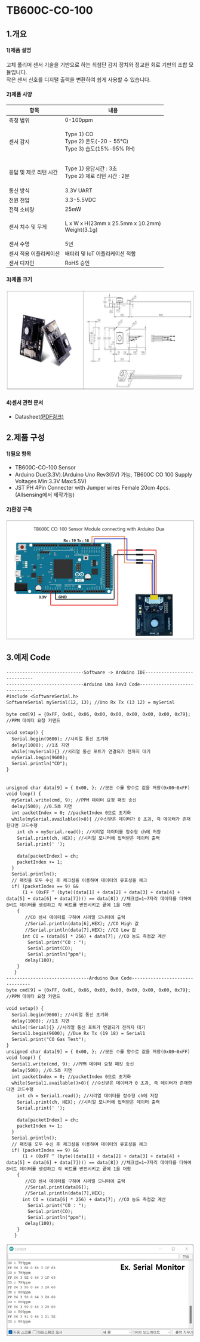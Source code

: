 # TB600C-CO-100

## 1.개요

#### 1)제품 설명

고체 폴리머 센서 기술을 기반으로 하는 최첨단 감지 장치와 정교한 회로 기판의 조합 모듈입니다.\
작은 센서 신호를 디지털 출력을 변환하여 쉽게 사용할 수 있습니다.

#### 2)제품 사양

| 항목            | 내용                                                                   |
| ------------- | -------------------------------------------------------------------- |
| 측정 범위         | 0-100ppm                                                             |
| 센서 감지         | <p>Type 1) CO<br>Type 2) 온도(-20 - 55℃)<br>Type 3) 습도(15%-95% RH)</p> |
| 응답 및 제로 리턴 시간 | <p>Type 1) 응답시간 : 3초<br>Type 2) 제로 리턴 시간 : 2분</p>                    |
| 통신 방식         | 3.3V UART                                                     |
| 전원 전압         | 3.3-5.5VDC                                                           |
| 전력 소비량        | 25mW                                                                 |
| 센서 치수 및 무게    | <p>L x W x H(23mm x 25.5mm x 10.2mm)<br>Weight(3.1g)</p>             |
| 센서 수명         | 5년                                                                   |
| 센서 적용 어플리케이션  | 배터리 및 IoT 어플리케이션 적합                                                  |
| 센서 디자인        | RoHS 승인                                                              |

#### 3)제품 크기

![](<../../.gitbook/assets/제품 크기.jpg>)

#### 4)센서 관련 문서

* Datasheet[(PDF링크)](https://ecsense.com/wp-content/uploads/2021/03/TB600C\_CO\_100ppm\_Technical-Specification20200513.pdf)

## 2.제품 구성

#### 1)필요 항목

* TB600C-CO-100 Sensor
* Arduino Due(3.3V).(Arduino Uno Rev3(5V) 가능, TB600C CO 100 Supply Voltages Min:3.3V Max:5.5V)
* JST PH 4Pin Connecter with Jumper wires Female 20cm 4pcs.(Allsensing에서 제작가능)

#### 2)환경 구축

![](<../../.gitbook/assets/TB600C CO 100 Sensor with connecting arduino due (1).jpg>)

## 3.예제 Code

```arduino
-----------------------------Software -> Arduino IDE----------------------------
-----------------------------Arduino Uno Rev3 Code------------------------------
#include <SoftwareSerial.h>
SoftwareSerial mySerial(12, 13); //Uno Rx Tx (13 12) = mySerial

byte cmd[9] = {0xFF, 0x01, 0x86, 0x00, 0x00, 0x00, 0x00, 0x00, 0x79}; //PPM 데이터 요청 커맨드

void setup() {
  Serial.begin(9600); //시리얼 통신 초기화
  delay(1000); //1초 지연
  while(!mySerial){} //시리얼 통신 포트가 연결되기 전까지 대기
  mySerial.begin(9600); 
  Serial.println("CO"); 
}


unsigned char data[9] = { 0x00, }; //모든 수를 양수로 값을 저장(0x00~0xFF)
void loop() {
  mySerial.write(cmd, 9); //PPM 데이터 요청 패킷 송신
  delay(500); //0.5초 지연
  int packetIndex = 0; //packetIndex 0으로 초기화
  while(mySerial.available()>0){ //수신받은 데이터가 0 초과, 즉 데이터가 존재한다면 코드수행
    int ch = mySerial.read(); //시리얼 데이터를 정수형 ch에 저장
    Serial.print(ch, HEX); //시리얼 모니터에 입력받은 데이터 출력
    Serial.print(' ');

    data[packetIndex] = ch;
    packetIndex += 1;
  }
  Serial.println();
  // 패킷을 모두 수신 후 체크섬을 이용하여 데이터의 유효성을 체크
  if( (packetIndex == 9) &&
      (1 + (0xFF ^ (byte)(data[1] + data[2] + data[3] + data[4] + data[5] + data[6] + data[7]))) == data[8]) //체크섬=1~7자리 데이터를 더하여 8비트 데이터를 생성하고 각 비트를 반전시키고 끝에 1을 더함
    {
       //CO 센서 데이터를 구하여 시리얼 모니터에 출력
       //Serial.println(data[6],HEX); //CO High 값
       //Serial.println(data[7],HEX); //CO Low 값
      int CO = (data[6] * 256) + data[7]; //CO 농도 측정값 계산
        Serial.print("CO : ");
        Serial.print(CO);
        Serial.println("ppm");   
       delay(100); 
    }
   }
-------------------------------Arduino Due Code--------------------------------
byte cmd[9] = {0xFF, 0x01, 0x86, 0x00, 0x00, 0x00, 0x00, 0x00, 0x79}; //PPM 데이터 요청 커맨드

void setup() {
  Serial.begin(9600); //시리얼 통신 초기화
  delay(1000); //1초 지연
  while(!Serial){} //시리얼 통신 포트가 연결되기 전까지 대기
  Serial1.begin(9600); //Due Rx Tx (19 18) = Serial1
  Serial.print("CO Gas Test"); 
}
unsigned char data[9] = { 0x00, }; //모든 수를 양수로 값을 저장(0x00~0xFF)
void loop() {
  Serial1.write(cmd, 9); //PPM 데이터 요청 패킷 송신
  delay(500); //0.5초 지연
  int packetIndex = 0; //packetIndex 0으로 초기화
  while(Serial1.available()>0){ //수신받은 데이터가 0 초과, 즉 데이터가 존재한다면 코드수행
    int ch = Serial1.read(); //시리얼 데이터를 정수형 ch에 저장
    Serial.print(ch, HEX); //시리얼 모니터에 입력받은 데이터 출력
    Serial.print(' ');

    data[packetIndex] = ch;
    packetIndex += 1;
  }
  Serial.println();
  // 패킷을 모두 수신 후 체크섬을 이용하여 데이터의 유효성을 체크
  if( (packetIndex == 9) &&
      (1 + (0xFF ^ (byte)(data[1] + data[2] + data[3] + data[4] + data[5] + data[6] + data[7]))) == data[8]) //체크섬=1~7자리 데이터를 더하여 8비트 데이터를 생성하고 각 비트를 반전시키고 끝에 1을 더함
    {
       //CO 센서 데이터를 구하여 시리얼 모니터에 출력
       //Serial.print(data[6]);
       //Serial.println(data[7],HEX);
      int CO = (data[6] * 256) + data[7]; //CO 농도 측정값 계산
        Serial.print("CO : ");
        Serial.print(CO);
        Serial.println("ppm");   
       delay(100); 
    }
   }
```

![](<../../.gitbook/assets/시리얼 모니터.jpg>)
